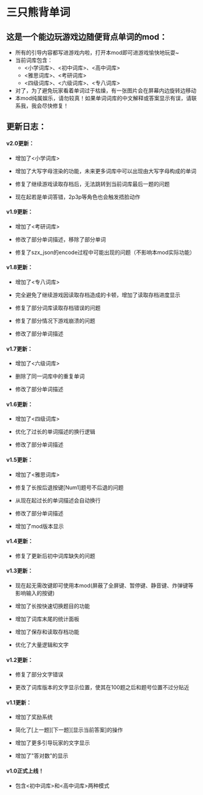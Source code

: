 # 三只熊背单词

## 这是一个能边玩游戏边随便背点单词的mod：

- 所有的引导内容都写进游戏内啦，打开本mod即可进游戏愉快地玩耍~
- 当前词库包含：
    - <小学词库>、<初中词库>、<高中词库>
    - <雅思词库>、<考研词库>
    - <四级词库>、<六级词库>、<专八词库>
- 对了，为了避免玩家看着单词过于枯燥，有一张图片会在屏幕内边旋转边移动
- 本mod纯属娱乐，请勿较真！如果单词词库的中文解释或答案显示有误，请联系我，我会尽快修复！

## 更新日志：

#### v2.0更新：

- 增加了<小学词库>

- 增加了大写字母渲染的功能，未来更多词库中可以出现由大写字母构成的单词

- 修复了继续游戏读取存档后，无法跳转到当前词库最后一题的问题

- 现在起若是单词答错，2p3p等角色也会触发捂脸动作

#### v1.9更新：

- 增加了<考研词库>

- 修改了部分单词描述，移除了部分单词

- 修复了szx_json的encode过程中可能出现的问题（不影响本mod实际功能）

#### v1.8更新：

- 增加了<专八词库>

- 完全避免了继续游戏因读取存档造成的卡顿，增加了读取存档进度显示

- 修复了部分词库读取存档错误的问题

- 修复了部分情况下游戏崩溃的问题

- 修改了部分单词描述

#### v1.7更新：

- 增加了<六级词库>

- 删除了同一词库中的重复单词

- 修改了部分单词描述

#### v1.6更新：

- 增加了<四级词库>

- 优化了过长的单词描述的换行逻辑

- 修改了部分单词描述

#### v1.5更新：

- 增加了<雅思词库>

- 修复了长按后退按键[Num1]题号不后退的问题

- 从现在起过长的单词描述会自动换行

- 修改了部分单词描述

- 增加了mod版本显示

#### v1.4更新：

- 修复了更新后初中词库缺失的问题

#### v1.3更新：

- 现在起无需改键即可使用本mod(屏蔽了全屏键、暂停键、静音键、炸弹键等影响输入的按键)

- 增加了长按快速切换题目的功能

- 增加了词库末尾的统计面板

- 增加了保存和读取存档功能

- 优化了大量逻辑和文字

#### v1.2更新：

- 修复了部分文字错误

- 更改了词库版本的文字显示位置，使其在100题之后和题号位置不过分贴近

#### v1.1更新：

- 增加了奖励系统

- 简化了[上一题][下一题][显示当前答案]的操作

- 增加了更多引导玩家的文字显示

- 增加了"答对数"的显示

#### v1.0正式上线！

- 包含<初中词库>和<高中词库>两种模式
